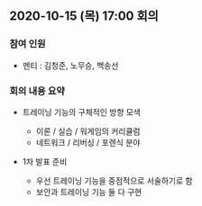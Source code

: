 ## 2020-10-15 (목) 17:00 회의
### 참여 인원
- 멘티 : 김청준, 노무승, 백송선
### 회의 내용 요약
- 트레이닝 기능의 구체적인 방향 모색
  - 이론 / 실습 / 워게임의 커리큘럼
  - 네트워크 / 리버싱 / 포렌식 분야

- 1차 발표 준비
  - 우선 트레이닝 기능을 중점적으로 서술하기로 함
  - 보안과 트레이닝 기능 둘 다 구현

